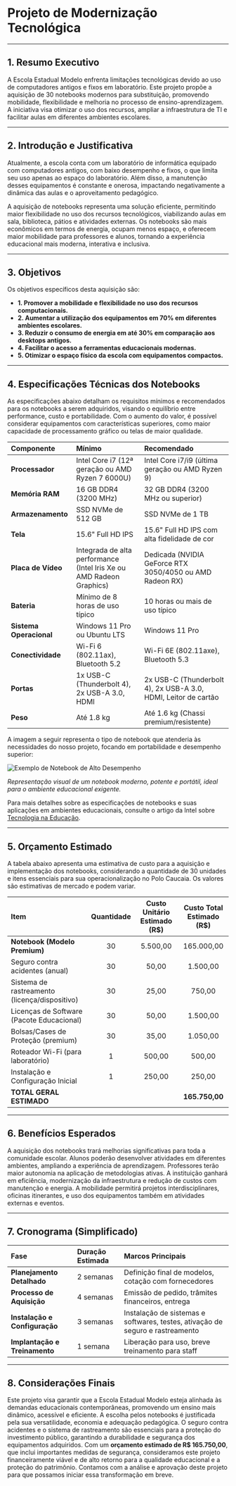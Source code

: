 # Projeto de Modernização Tecnológica

---

## 1. Resumo Executivo

A Escola Estadual Modelo enfrenta limitações tecnológicas devido ao uso de computadores antigos e fixos em laboratório. Este projeto propõe a aquisição de 30 notebooks modernos para substituição, promovendo mobilidade, flexibilidade e melhoria no processo de ensino-aprendizagem. A iniciativa visa otimizar o uso dos recursos, ampliar a infraestrutura de TI e facilitar aulas em diferentes ambientes escolares.

---

## 2. Introdução e Justificativa

Atualmente, a escola conta com um laboratório de informática equipado com computadores antigos, com baixo desempenho e fixos, o que limita seu uso apenas ao espaço do laboratório. Além disso, a manutenção desses equipamentos é constante e onerosa, impactando negativamente a dinâmica das aulas e o aproveitamento pedagógico.

A aquisição de notebooks representa uma solução eficiente, permitindo maior flexibilidade no uso dos recursos tecnológicos, viabilizando aulas em sala, biblioteca, pátios e atividades externas. Os notebooks são mais econômicos em termos de energia, ocupam menos espaço, e oferecem maior mobilidade para professores e alunos, tornando a experiência educacional mais moderna, interativa e inclusiva.

---

## 3. Objetivos

Os objetivos específicos desta aquisição são:

* **1. Promover a mobilidade e flexibilidade no uso dos recursos computacionais.** 
* **2. Aumentar a utilização dos equipamentos em 70% em diferentes ambientes escolares.**
* **3. Reduzir o consumo de energia em até 30% em comparação aos desktops antigos.** 
* **4. Facilitar o acesso a ferramentas educacionais modernas.** 
* **5. Otimizar o espaço físico da escola com equipamentos compactos.** 

---

## 4. Especificações Técnicas dos Notebooks

As especificações abaixo detalham os requisitos mínimos e recomendados para os notebooks a serem adquiridos, visando o equilíbrio entre performance, custo e portabilidade. Com o aumento do valor, é possível considerar equipamentos com características superiores, como maior capacidade de processamento gráfico ou telas de maior qualidade.

| Componente           | Mínimo                                     | Recomendado                                        |
| :------------------- | :----------------------------------------- | :------------------------------------------------- |
| **Processador** | Intel Core i7 (12ª geração ou AMD Ryzen 7 6000U) | Intel Core i7/i9 (última geração ou AMD Ryzen 9)   |
| **Memória RAM** | 16 GB DDR4 (3200 MHz)                      | 32 GB DDR4 (3200 MHz ou superior)                  |
| **Armazenamento** | SSD NVMe de 512 GB                         | SSD NVMe de 1 TB                                   |
| **Tela** | 15.6" Full HD IPS                            | 15.6" Full HD IPS com alta fidelidade de cor       |
| **Placa de Vídeo** | Integrada de alta performance (Intel Iris Xe ou AMD Radeon Graphics) | Dedicada (NVIDIA GeForce RTX 3050/4050 ou AMD Radeon RX) |
| **Bateria** | Mínimo de 8 horas de uso típico            | 10 horas ou mais de uso típico                     |
| **Sistema Operacional**| Windows 11 Pro ou Ubuntu LTS               | Windows 11 Pro                                     |
| **Conectividade** | Wi-Fi 6 (802.11ax), Bluetooth 5.2          | Wi-Fi 6E (802.11axe), Bluetooth 5.3                |
| **Portas** | 1x USB-C (Thunderbolt 4), 2x USB-A 3.0, HDMI | 2x USB-C (Thunderbolt 4), 2x USB-A 3.0, HDMI, Leitor de cartão |
| **Peso** | Até 1.8 kg                                 | Até 1.6 kg (Chassi premium/resistente)             |

A imagem a seguir representa o tipo de notebook que atenderia às necessidades do nosso projeto, focando em portabilidade e desempenho superior:

![Exemplo de Notebook de Alto Desempenho](https://i.dell.com/is/image/DellContent/content/dam/ss2/product-images/dell-client-products/notebooks/inspiron-notebooks/15-3530-intel/media-gallery/black/notebook-inspiron-15-3530-nt-plastic-black-gallery-2.psd?fmt=png-alpha&pscan=auto&scl=1&hei=402&wid=606&qlt=100,1&resMode=sharp2&size=606,402&chrss=full)

*Representação visual de um notebook moderno, potente e portátil, ideal para o ambiente educacional exigente.*

Para mais detalhes sobre as especificações de notebooks e suas aplicações em ambientes educacionais, consulte o artigo da Intel sobre [Tecnologia na Educação](https://www.intel.com.br/content/www/br/pt/education/solutions/overview.html). 

---

## 5. Orçamento Estimado

A tabela abaixo apresenta uma estimativa de custo para a aquisição e implementação dos notebooks, considerando a quantidade de 30 unidades e itens essenciais para sua operacionalização no Polo Caucaia. Os valores são estimativas de mercado e podem variar.

| Item                             | Quantidade | Custo Unitário Estimado (R$) | Custo Total Estimado (R$) |
| :------------------------------- | :--------: | :---------------------------: | :-----------------------: |
| **Notebook (Modelo Premium)** | 30         | 5.500,00                     | 165.000,00                |
| Seguro contra acidentes (anual)  | 30         | 50,00                        | 1.500,00                  |
| Sistema de rastreamento (licença/dispositivo) | 30         | 25,00                        | 750,00                    |
| Licenças de Software (Pacote Educacional) | 30         | 50,00                        | 1.500,00                  |
| Bolsas/Cases de Proteção (premium) | 30         | 35,00                        | 1.050,00                  |
| Roteador Wi-Fi (para laboratório) | 1          | 500,00                       | 500,00                    |
| Instalação e Configuração Inicial | 1          | 250,00                       | 250,00                    |
| **TOTAL GERAL ESTIMADO** |            |                               | **165.750,00** |

---

## 6. Benefícios Esperados

A aquisição dos notebooks trará melhorias significativas para toda a comunidade escolar. Alunos poderão desenvolver atividades em diferentes ambientes, ampliando a experiência de aprendizagem. Professores terão maior autonomia na aplicação de metodologias ativas. A instituição ganhará em eficiência, modernização da infraestrutura e redução de custos com manutenção e energia. A mobilidade permitirá projetos interdisciplinares, oficinas itinerantes, e uso dos equipamentos também em atividades externas e eventos.

---

## 7. Cronograma (Simplificado)

| Fase                        | Duração Estimada | Marcos Principais                                      |
| :-------------------------- | :--------------- | :----------------------------------------------------- |
| **Planejamento Detalhado** | 2 semanas        | Definição final de modelos, cotação com fornecedores   |
| **Processo de Aquisição** | 4 semanas        | Emissão de pedido, trâmites financeiros, entrega       |
| **Instalação e Configuração** | 3 semanas        | Instalação de sistemas e softwares, testes, ativação de seguro e rastreamento |
| **Implantação e Treinamento** | 1 semana         | Liberação para uso, breve treinamento para staff       |

---

## 8. Considerações Finais

Este projeto visa garantir que a Escola Estadual Modelo esteja alinhada às demandas educacionais contemporâneas, promovendo um ensino mais dinâmico, acessível e eficiente. A escolha pelos notebooks é justificada pela sua versatilidade, economia e adequação pedagógica. O seguro contra acidentes e o sistema de rastreamento são essenciais para a proteção do investimento público, garantindo a durabilidade e segurança dos equipamentos adquiridos. Com um **orçamento estimado de R$ 165.750,00**, que inclui importantes medidas de segurança, consideramos este projeto financeiramente viável e de alto retorno para a qualidade educacional e a proteção do patrimônio. Contamos com a análise e aprovação deste projeto para que possamos iniciar essa transformação em breve.
